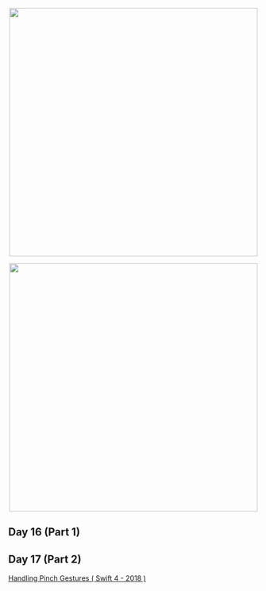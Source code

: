  <p align="center"><img src="https://github.com/neilhiddink/HwS/blob/1aff6f6451bfbef908e80d071cde9f3f30158242/00.%20Resources/banner-100.png" width="500"></p>

 <p align="center"><img src="http://www.giphy.com/gifs/1BGSyKTIWryNWISnnG" width="500"></p>

## Day 16 (Part 1)

## Day 17 (Part 2)

[Handling Pinch Gestures ( Swift 4 - 2018 )](https://youtu.be/x_u29UpaoPo)
